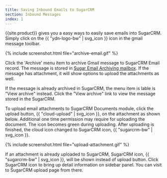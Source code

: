 ```yaml
---
title: Saving Inbound Emails to SugarCRM
section: Inbound Messages
index: 1
---
```


{{site.product}} gives you a easy ways to easily save emails into SugarCRM. Simply click on the {{ "ydn-logo-bw" | svg_icon }} icon in the gmail message toolbar. 


{% include screenshot.html file="archive-email.gif" %}

Click the 'Archive' menu item to archive Gmail message to SugarCRM Email record. The message is stored in [Sugar Email Archiving mailbox](http://support.sugarcrm.com/02_Documentation/01_Sugar_Editions/04_Sugar_Professional/Sugar_Professional_6.5/Application_Guide/23_Emails/#Sugar_Email_Archiving). If the message has attachment, it will show options to upload the attachments as well.

If the message is already archived in SugarCRM, the menu item is lable is "View archive" instead. Click the "View archive" link to view the message stored in the SugarCRM.

To upload email attachments to SugarCRM Documents module, click the upload button, {{ "cloud-upload" | svg_icon }}, on the attachment as shown below. Additional one time permission may require for uploading the document. The icon becomes green during uploading. After uploading is finished, the cloud icon changed to SugarCRM icon, {{ "sugarcrm-bw" | svg_icon }}.

{% include screenshot.html file="upload-attachment.gif" %}

If an attachment is already uploaded to SugarCRM, SugarCRM icon, {{ "sugarcrm-bw" | svg_icon }}, will be shown instead of upload button. Click SugarCRM icon to bring up detail information on sidebar panel. You can visit to SugarCRM upload page from there.
